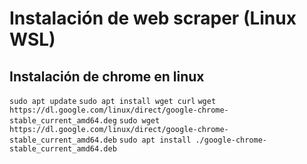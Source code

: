 
# Instalación de web scraper (Linux WSL)

## Instalación de chrome en linux 

``sudo apt update``
``sudo apt install wget curl``
``wget https://dl.google.com/linux/direct/google-chrome-stable_current_amd64.deg``
``sudo wget https://dl.google.com/linux/direct/google-chrome-stable_current_amd64.deb``
``sudo apt install ./google-chrome-stable_current_amd64.deb``

